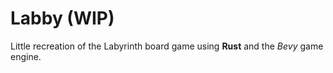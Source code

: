 # Labby (WIP)

Little recreation of the Labyrinth board game using **Rust** and the *Bevy* game engine.